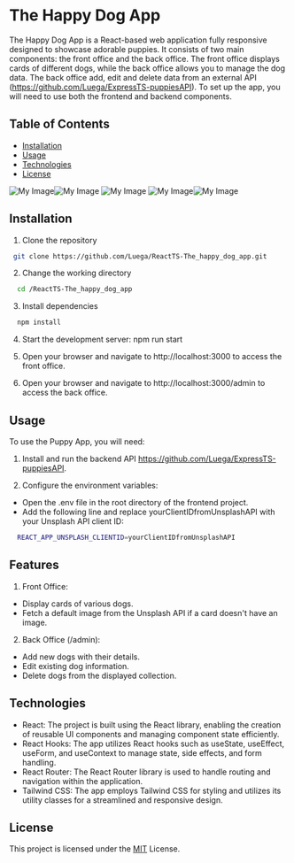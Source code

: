 # The Happy Dog App

The Happy Dog App is a React-based web application fully responsive designed to showcase adorable puppies. It consists of two main components: the front office and the back office. The front office displays cards of different dogs, while the back office allows you to manage the dog data.
The back office add, edit and delete data from an external API (https://github.com/Luega/ExpressTS-puppiesAPI).
To set up the app, you will need to use both the frontend and backend components.

## Table of Contents

- [Installation](https://github.com/Luega/FirstTryThree.js/blob/main/README.md#installation)
- [Usage](https://github.com/Luega/FirstTryThree.js/blob/main/README.md#usage)
- [Technologies](https://github.com/Luega/FirstTryThree.js/blob/main/README.md#technologies)
- [License](https://github.com/Luega/FirstTryThree.js/blob/main/README.md#license)

![My Image](screenshot/screenshot1.png)![My Image](screenshot/screenshot2.png)
![My Image](screenshot/screenshot3.png)
![My Image](screenshot/screenshot4.png)![My Image](screenshot/screenshot5.png)

## Installation

1.  Clone the repository

```bash
 git clone https://github.com/Luega/ReactTS-The_happy_dog_app.git
```

2. Change the working directory

```bash
  cd /ReactTS-The_happy_dog_app
```

3. Install dependencies

```bash
  npm install
```

4. Start the development server: npm run start

5. Open your browser and navigate to http://localhost:3000 to access the front office.

6. Open your browser and navigate to http://localhost:3000/admin to access the back office.

## Usage

To use the Puppy App, you will need:

1. Install and run the backend API https://github.com/Luega/ExpressTS-puppiesAPI.

2. Configure the environment variables:

- Open the .env file in the root directory of the frontend project.
- Add the following line and replace yourClientIDfromUnsplashAPI with your Unsplash API client ID:

```bash
  REACT_APP_UNSPLASH_CLIENTID=yourClientIDfromUnsplashAPI
```

## Features

1. Front Office:

- Display cards of various dogs.
- Fetch a default image from the Unsplash API if a card doesn't have an image.

2. Back Office (/admin):

- Add new dogs with their details.
- Edit existing dog information.
- Delete dogs from the displayed collection.

## Technologies

- React: The project is built using the React library, enabling the creation of reusable UI components and managing component state efficiently.
- React Hooks: The app utilizes React hooks such as useState, useEffect, useForm, and useContext to manage state, side effects, and form handling.
- React Router: The React Router library is used to handle routing and navigation within the application.
- Tailwind CSS: The app employs Tailwind CSS for styling and utilizes its utility classes for a streamlined and responsive design.

## License

This project is licensed under the [MIT](https://choosealicense.com/licenses/mit/) License.
